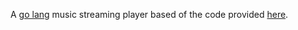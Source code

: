 A
[go lang](golang.org)
music streaming player based of the code provided
[here](http://www.codepool.biz/implement-simple-music-player-in-go.html).

